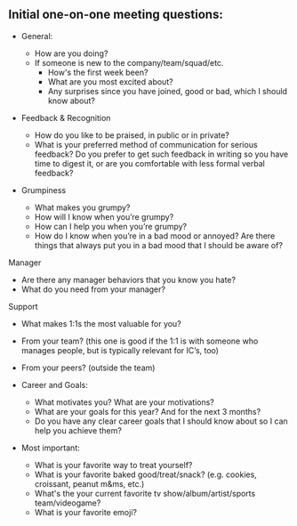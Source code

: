 ## Initial one-on-one meeting questions:
- General:
  - How are you doing? 
  - If someone is new to the company/team/squad/etc.
    - How's the first week been?
    - What are you most excited about?
    - Any surprises since you have joined, good or bad, which I should know about? 

- Feedback & Recognition
  - How do you like to be praised, in public or in private?
  - What is your preferred method of communication for serious feedback? Do you prefer to get such feedback in writing so you have time to digest it, or are you comfortable with less formal verbal feedback?

- Grumpiness
  - What makes you grumpy?
  - How will I know when you’re grumpy?
  - How can I help you when you’re grumpy?
  - How do I know when you’re in a bad mood or annoyed? Are there things that always put you in a bad mood that I should be aware of?

Manager
  - Are there any manager behaviors that you know you hate?
  - What do you need from your manager?

Support 
  - What makes 1:1s the most valuable for you?
  - From your team? (this one is good if the 1:1 is with someone who manages people, but is typically relevant for IC’s, too)
  - From your peers? (outside the team)

- Career and Goals:
  - What motivates you? What are your motivations?
  - What are your goals for this year? And for the next 3 months?
  - Do you have any clear career goals that I should know about so I can help you achieve them?

- Most important:
  - What is your favorite way to treat yourself?  
  - What is your favorite baked good/treat/snack? (e.g. cookies, croissant, peanut m&ms, etc.)
  - What's the your current favorite tv show/album/artist/sports team/videogame?
  - What is your favorite emoji? 
